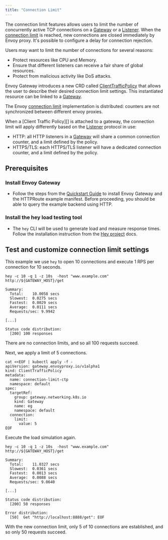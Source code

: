 ```yaml
---
title: "Connection Limit"
---
```


The connection limit features allows users to limit the number of concurrently active TCP connections on a [Gateway][] or a [Listener][].
When the [connection limit][] is reached, new connections are closed immediately by Envoy proxy. It's possible to configure a delay for connection rejection.

Users may want to limit the number of connections for several reasons:
* Protect resources like CPU and Memory.
* Ensure that different listeners can receive a fair share of global resources.
* Protect from malicious activity like DoS attacks. 

Envoy Gateway introduces a new CRD called [ClientTrafficPolicy][] that allows the user to describe their desired connection limit settings.
This instantiated resource can be linked to a [Gateway][].

The Envoy [connection limit][] implementation is distributed: counters are not synchronized between different envoy proxies.

When a [Client Traffic Policy][] is attached to a gateway, the connection limit will apply differently based on the 
[Listener][] protocol in use: 
- HTTP: all HTTP listeners in a [Gateway][] will share a common connection counter, and a limit defined by the policy.
- HTTPS/TLS: each HTTPS/TLS listener will have a dedicated connection counter, and a limit defined by the policy.


## Prerequisites

### Install Envoy Gateway

* Follow the steps from the [Quickstart Guide](../../quickstart) to install Envoy Gateway and the HTTPRoute example manifest.
  Before proceeding, you should be able to query the example backend using HTTP.

### Install the hey load testing tool
* The `hey` CLI will be used to generate load and measure response times. Follow the installation instruction from the [Hey project] docs.

## Test and customize connection limit settings

This example we use `hey` to open 10 connections and execute 1 RPS per connection for 10 seconds.

```shell
hey -c 10 -q 1 -z 10s  -host "www.example.com" http://${GATEWAY_HOST}/get
```

```console
Summary:
  Total:	10.0058 secs
  Slowest:	0.0275 secs
  Fastest:	0.0029 secs
  Average:	0.0111 secs
  Requests/sec:	9.9942

[...]

Status code distribution:
  [200]	100 responses
```

There are no connection limits, and so all 100 requests succeed. 

Next, we apply a limit of 5 connections. 

```shell
cat <<EOF | kubectl apply -f -
apiVersion: gateway.envoyproxy.io/v1alpha1
kind: ClientTrafficPolicy
metadata:
  name: connection-limit-ctp
  namespace: default
spec:
  targetRef:
    group: gateway.networking.k8s.io
    kind: Gateway
    name: eg
    namespace: default
  connection:
    limit:
      value: 5    
EOF
```

Execute the load simulation again.

```shell
hey -c 10 -q 1 -z 10s  -host "www.example.com" http://${GATEWAY_HOST}/get
```

```console
Summary:
  Total:	11.0327 secs
  Slowest:	0.0361 secs
  Fastest:	0.0013 secs
  Average:	0.0088 secs
  Requests/sec:	9.0640

[...] 

Status code distribution:
  [200]	50 responses

Error distribution:
  [50]	Get "http://localhost:8888/get": EOF
```

With the new connection limit, only 5 of 10 connections are established, and so only 50 requests succeed.  


[ClientTrafficPolicy]: ../../../api/extension_types#clienttrafficpolicy
[Hey project]: https://github.com/rakyll/hey
[connection limit]: https://www.envoyproxy.io/docs/envoy/latest/configuration/listeners/network_filters/connection_limit_filter
[listener]: https://gateway-api.sigs.k8s.io/reference/spec/#gateway.networking.k8s.io/v1.Listener
[gateway]:  https://gateway-api.sigs.k8s.io/reference/spec/#gateway.networking.k8s.io/v1alpha2.Gateway
